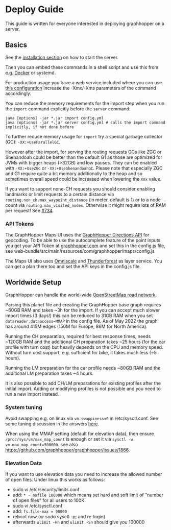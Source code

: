 # Deploy Guide

This guide is written for everyone interested in deploying graphhopper on a server.

## Basics

See the [installation section](../../README_forked.md#installation) on how to start the server.

Then you can embed these commands in a shell script and use this from e.g. [Docker](../../README_forked.md#docker) or systemd.

For production usage you have a web service included where you can use [this configuration](https://raw.githubusercontent.com/graphhopper/graphhopper/master/config-example.yml)
Increase the -Xmx/-Xms parameters of the command accordingly.

You can reduce the memory requirements for the import step when you run the `import` command explicitly before the `server` command:

```
java [options] -jar *.jar import config.yml
java [options] -jar *.jar server config.yml # calls the import command implicitly, if not done before
```

To further reduce memory usage for `import` try a special garbage collector (GC): `-XX:+UseParallelGC`.

However after the import, for serving the routing requests GCs like ZGC or Shenandoah could be better than the default G1 as those are optimized for JVMs with bigger heaps (>32GB) and low pauses.
They can be enabled with `-XX:+UseZGC` or `-XX:+UseShenandoahGC`. Please note that especially ZGC and G1 require quite a
bit memory additionally to the heap and so sometimes overall speed could be increased when lowering the `Xmx` value.

If you want to support none-CH requests you should consider enabling landmarks or limit requests to a
certain distance via `routing.non_ch.max_waypoint_distance` (in meter, default is 1) or
to a node count via `routing.max_visited_nodes`.
Otherwise it might require lots of RAM per request! See [#734](https://github.com/graphhopper/graphhopper/issues/734).

### API Tokens

The GraphHopper Maps UI uses the [GraphHopper Directions API](https://docs.graphhopper.com/#tag/Geocoding-API) for geocoding.
To be able to use the autocomplete feature of the point inputs you get your API Token at
[graphhopper.com](https://www.graphhopper.com/) and set this in the config.js file, see
web-bundle/src/main/resources/com/graphhopper/maps/config.js

The Maps UI also uses [Omniscale](http://omniscale.com/) and [Thunderforest](http://thunderforest.com/) as layer service.
You can get a plan there too and set the API keys in the config.js file.


## Worldwide Setup

GraphHopper can handle the world-wide [OpenStreetMap road network](http://planet.osm.org/).

Parsing this planet file and creating the GraphHopper base graph requires ~60GB RAM and takes ~3h for the import. If you can accept
much slower import times (3 days!) this can be reduced to 31GB RAM when you set `datareader.dataaccess=MMAP` in the config file.
As of May 2022 the graph has around 415M edges (150M for Europe, 86M for North America).

Running the CH preparation, required for best response times, needs ~120GB RAM and the additional CH preparation takes ~25 hours
(for the car profile with turn cost) but heavily depends on the CPU and memory speed. Without turn cost
support, e.g. sufficient for bike, it takes much less (~5 hours).

Running the LM preparation for the car profile needs ~80GB RAM and
the additional LM preparation takes ~4 hours.

It is also possible to add CH/LM preparations for existing profiles after the initial import.
Adding or modifying profiles is not possible and you need to run a new import instead.

### System tuning

Avoid swapping e.g. on linux via `vm.swappiness=0` in /etc/sysctl.conf. See some tuning discussion in the answers [here](http://stackoverflow.com/q/38905739/194609).

When using the MMAP setting (default for elevation data), then ensure `/proc/sys/vm/max_map_count` is enough or set it via `sysctl -w vm.max_map_count=500000`. see also https://github.com/graphhopper/graphhopper/issues/1866.

### Elevation Data

If you want to use elevation data you need to increase the allowed number of open files. Under linux this works as follows:

 * sudo vi /etc/security/limits.conf
 * add: `* - nofile 100000`
   which means set hard and soft limit of "number of open files" for all users to 100K
 * sudo vi /etc/sysctl.conf
 * add: `fs.file-max = 90000`
 * reboot now (or sudo sysctl -p; and re-login)
 * afterwards `ulimit -Hn` and `ulimit -Sn` should give you 100000
 
